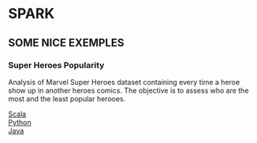 # SPARK

## SOME NICE EXEMPLES

### Super Heroes Popularity
Analysis of Marvel Super Heroes dataset containing every time a heroe show up in another heroes comics.
The objective is to assess who are the most and the least popular herooes.

[Scala](/spark/scala/src/main/scala/com/juliocnsouza/dataset/SuperHeroPopularity.scala)<br>
[Python](/spark/scala/src/main/scala/com/juliocnsouza/dataset/SuperHeroPopularity.scala)<br>
[Java](/spark/scala/src/main/scala/com/juliocnsouza/dataset/SuperHeroPopularity.scala)<br>


